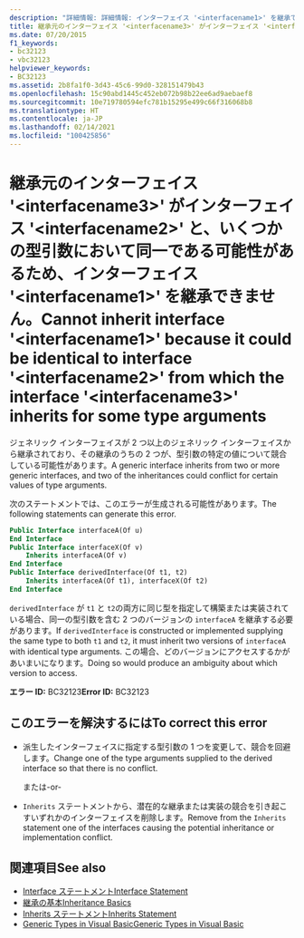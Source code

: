 ```yaml
---
description: "詳細情報: 詳細情報: インターフェイス '<interfacename1>' を継承できません。一部の型引数が、'<interfacename3>' の継承元であるインターフェイス '<interfacename2>' と同一である可能性があります"
title: 継承元のインターフェイス '<interfacename3>' がインターフェイス '<interfacename2>' と、いくつかの型引数において同一である可能性があるため、インターフェイス '<interfacename1>' を継承できません。
ms.date: 07/20/2015
f1_keywords:
- bc32123
- vbc32123
helpviewer_keywords:
- BC32123
ms.assetid: 2b8fa1f0-3d43-45c6-99d0-328151479b43
ms.openlocfilehash: 15c90abd1445c452eb072b98b22ee6ad9aebaef8
ms.sourcegitcommit: 10e719780594efc781b15295e499c66f316068b8
ms.translationtype: HT
ms.contentlocale: ja-JP
ms.lasthandoff: 02/14/2021
ms.locfileid: "100425856"
---
```

# <a name="cannot-inherit-interface-interfacename1-because-it-could-be-identical-to-interface-interfacename2-from-which-the-interface-interfacename3-inherits-for-some-type-arguments"></a><span data-ttu-id="dd8d4-103">継承元のインターフェイス '\<interfacename3>' がインターフェイス '\<interfacename2>' と、いくつかの型引数において同一である可能性があるため、インターフェイス '\<interfacename1>' を継承できません。</span><span class="sxs-lookup"><span data-stu-id="dd8d4-103">Cannot inherit interface '\<interfacename1>' because it could be identical to interface '\<interfacename2>' from which the interface '\<interfacename3>' inherits for some type arguments</span></span>

<span data-ttu-id="dd8d4-104">ジェネリック インターフェイスが 2 つ以上のジェネリック インターフェイスから継承されており、その継承のうちの 2 つが、型引数の特定の値について競合している可能性があります。</span><span class="sxs-lookup"><span data-stu-id="dd8d4-104">A generic interface inherits from two or more generic interfaces, and two of the inheritances could conflict for certain values of type arguments.</span></span>  
  
 <span data-ttu-id="dd8d4-105">次のステートメントでは、このエラーが生成される可能性があります。</span><span class="sxs-lookup"><span data-stu-id="dd8d4-105">The following statements can generate this error.</span></span>  
  
```vb  
Public Interface interfaceA(Of u)  
End Interface  
Public Interface interfaceX(Of v)  
    Inherits interfaceA(Of v)  
End Interface  
Public Interface derivedInterface(Of t1, t2)  
    Inherits interfaceA(Of t1), interfaceX(Of t2)  
End Interface  
```  
  
 <span data-ttu-id="dd8d4-106">`derivedInterface` が `t1` と `t2`の両方に同じ型を指定して構築または実装されている場合、同一の型引数を含む 2 つのバージョンの `interfaceA` を継承する必要があります。</span><span class="sxs-lookup"><span data-stu-id="dd8d4-106">If `derivedInterface` is constructed or implemented supplying the same type to both `t1` and `t2`, it must inherit two versions of `interfaceA` with identical type arguments.</span></span> <span data-ttu-id="dd8d4-107">この場合、どのバージョンにアクセスするかがあいまいになります。</span><span class="sxs-lookup"><span data-stu-id="dd8d4-107">Doing so would produce an ambiguity about which version to access.</span></span>  
  
 <span data-ttu-id="dd8d4-108">**エラー ID:** BC32123</span><span class="sxs-lookup"><span data-stu-id="dd8d4-108">**Error ID:** BC32123</span></span>  
  
## <a name="to-correct-this-error"></a><span data-ttu-id="dd8d4-109">このエラーを解決するには</span><span class="sxs-lookup"><span data-stu-id="dd8d4-109">To correct this error</span></span>  
  
- <span data-ttu-id="dd8d4-110">派生したインターフェイスに指定する型引数の 1 つを変更して、競合を回避します。</span><span class="sxs-lookup"><span data-stu-id="dd8d4-110">Change one of the type arguments supplied to the derived interface so that there is no conflict.</span></span>  
  
     <span data-ttu-id="dd8d4-111">または</span><span class="sxs-lookup"><span data-stu-id="dd8d4-111">-or-</span></span>  
  
- <span data-ttu-id="dd8d4-112">`Inherits` ステートメントから、潜在的な継承または実装の競合を引き起こすいずれかのインターフェイスを削除します。</span><span class="sxs-lookup"><span data-stu-id="dd8d4-112">Remove from the `Inherits` statement one of the interfaces causing the potential inheritance or implementation conflict.</span></span>  
  
## <a name="see-also"></a><span data-ttu-id="dd8d4-113">関連項目</span><span class="sxs-lookup"><span data-stu-id="dd8d4-113">See also</span></span>

- [<span data-ttu-id="dd8d4-114">Interface ステートメント</span><span class="sxs-lookup"><span data-stu-id="dd8d4-114">Interface Statement</span></span>](../language-reference/statements/interface-statement.md)
- [<span data-ttu-id="dd8d4-115">継承の基本</span><span class="sxs-lookup"><span data-stu-id="dd8d4-115">Inheritance Basics</span></span>](../programming-guide/language-features/objects-and-classes/inheritance-basics.md)
- [<span data-ttu-id="dd8d4-116">Inherits ステートメント</span><span class="sxs-lookup"><span data-stu-id="dd8d4-116">Inherits Statement</span></span>](../language-reference/statements/inherits-statement.md)
- [<span data-ttu-id="dd8d4-117">Generic Types in Visual Basic</span><span class="sxs-lookup"><span data-stu-id="dd8d4-117">Generic Types in Visual Basic</span></span>](../programming-guide/language-features/data-types/generic-types.md)
